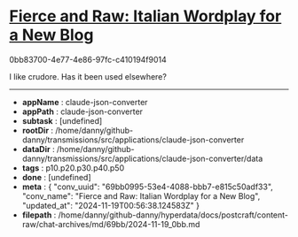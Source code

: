 # [Fierce and Raw: Italian Wordplay for a New Blog](https://claude.ai/chat/69bb0995-53e4-4088-bbb7-e815c50adf33)

0bb83700-4e77-4e86-97fc-c410194f9014

I like crudore. Has it been used elsewhere?

---

* **appName** : claude-json-converter
* **appPath** : claude-json-converter
* **subtask** : [undefined]
* **rootDir** : /home/danny/github-danny/transmissions/src/applications/claude-json-converter
* **dataDir** : /home/danny/github-danny/transmissions/src/applications/claude-json-converter/data
* **tags** : p10.p20.p30.p40.p50
* **done** : [undefined]
* **meta** : {
  "conv_uuid": "69bb0995-53e4-4088-bbb7-e815c50adf33",
  "conv_name": "Fierce and Raw: Italian Wordplay for a New Blog",
  "updated_at": "2024-11-19T00:56:38.124583Z"
}
* **filepath** : /home/danny/github-danny/hyperdata/docs/postcraft/content-raw/chat-archives/md/69bb/2024-11-19_0bb.md